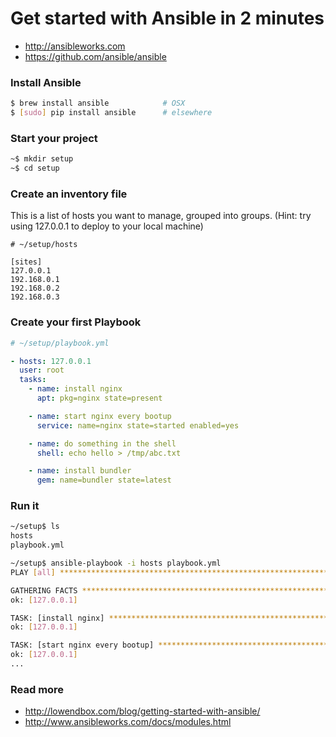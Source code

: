 # Get started with Ansible in 2 minutes

 * http://ansibleworks.com
 * https://github.com/ansible/ansible

### Install Ansible

~~~ sh
$ brew install ansible            # OSX
$ [sudo] pip install ansible      # elsewhere
~~~

### Start your project

~~~ sh
~$ mkdir setup
~$ cd setup
~~~

### Create an inventory file

This is a list of hosts you want to manage, grouped into groups. (Hint: try
using 127.0.0.1 to deploy to your local machine)

~~~ dosini
# ~/setup/hosts

[sites]
127.0.0.1
192.168.0.1
192.168.0.2
192.168.0.3
~~~

### Create your first Playbook

~~~ yaml
# ~/setup/playbook.yml

- hosts: 127.0.0.1
  user: root
  tasks:
    - name: install nginx
      apt: pkg=nginx state=present

    - name: start nginx every bootup
      service: name=nginx state=started enabled=yes

    - name: do something in the shell
      shell: echo hello > /tmp/abc.txt

    - name: install bundler
      gem: name=bundler state=latest
~~~

### Run it

~~~ sh
~/setup$ ls
hosts
playbook.yml
~~~

~~~ sh
~/setup$ ansible-playbook -i hosts playbook.yml
PLAY [all] ********************************************************************

GATHERING FACTS ***************************************************************
ok: [127.0.0.1]

TASK: [install nginx] *********************************************************
ok: [127.0.0.1]

TASK: [start nginx every bootup] **********************************************
ok: [127.0.0.1]
...
~~~

### Read more

  * http://lowendbox.com/blog/getting-started-with-ansible/
  * http://www.ansibleworks.com/docs/modules.html
